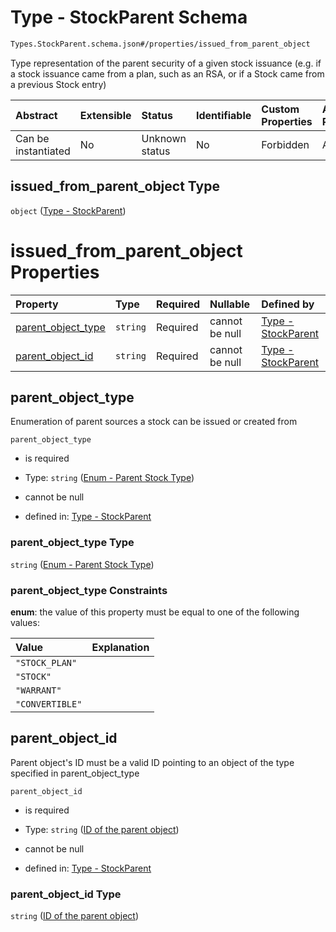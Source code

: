 # Type - StockParent Schema

```txt
Types.StockParent.schema.json#/properties/issued_from_parent_object
```

Type representation of the parent security of a given stock issuance (e.g. if a stock issuance came from a plan, such as an RSA, or if a Stock came from a previous Stock entry)

| Abstract            | Extensible | Status         | Identifiable | Custom Properties | Additional Properties | Access Restrictions | Defined In                                                                 |
| :------------------ | :--------- | :------------- | :----------- | :---------------- | :-------------------- | :------------------ | :------------------------------------------------------------------------- |
| Can be instantiated | No         | Unknown status | No           | Forbidden         | Allowed               | none                | [Stock.schema.json\*](../objects/Stock.schema.json "open original schema") |

## issued_from_parent_object Type

`object` ([Type - StockParent](stock-properties-type---stockparent.md))

# issued_from_parent_object Properties

| Property                                  | Type     | Required | Nullable       | Defined by                                                                                                                           |
| :---------------------------------------- | :------- | :------- | :------------- | :----------------------------------------------------------------------------------------------------------------------------------- |
| [parent_object_type](#parent_object_type) | `string` | Required | cannot be null | [Type - StockParent](stockparent-properties-enum---parent-stock-type.md "Enums.Parent.schema.json#/properties/parent_object_type")   |
| [parent_object_id](#parent_object_id)     | `string` | Required | cannot be null | [Type - StockParent](stockparent-properties-id-of-the-parent-object.md "Types.StockParent.schema.json#/properties/parent_object_id") |

## parent_object_type

Enumeration of parent sources a stock can be issued or created from

`parent_object_type`

- is required

- Type: `string` ([Enum - Parent Stock Type](stockparent-properties-enum---parent-stock-type.md))

- cannot be null

- defined in: [Type - StockParent](stockparent-properties-enum---parent-stock-type.md "Enums.Parent.schema.json#/properties/parent_object_type")

### parent_object_type Type

`string` ([Enum - Parent Stock Type](stockparent-properties-enum---parent-stock-type.md))

### parent_object_type Constraints

**enum**: the value of this property must be equal to one of the following values:

| Value           | Explanation |
| :-------------- | :---------- |
| `"STOCK_PLAN"`  |             |
| `"STOCK"`       |             |
| `"WARRANT"`     |             |
| `"CONVERTIBLE"` |             |

## parent_object_id

Parent object's ID must be a valid ID pointing to an object of the type specified in parent_object_type

`parent_object_id`

- is required

- Type: `string` ([ID of the parent object](stockparent-properties-id-of-the-parent-object.md))

- cannot be null

- defined in: [Type - StockParent](stockparent-properties-id-of-the-parent-object.md "Types.StockParent.schema.json#/properties/parent_object_id")

### parent_object_id Type

`string` ([ID of the parent object](stockparent-properties-id-of-the-parent-object.md))
